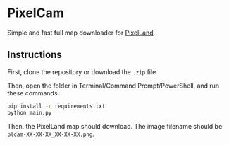 # PixelCam

Simple and fast full map downloader for [PixelLand](https://pixel.land/).

## Instructions

First, clone the repository or download the `.zip` file.

Then, open the folder in Terminal/Command Prompt/PowerShell, and run these commands.

```bat
pip install -r requirements.txt
python main.py
```

Then, the PixelLand map should download. The image filename should be `plcam-XX-XX-XX_XX-XX-XX.png`.
